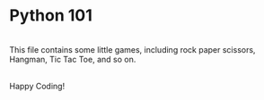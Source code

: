 # Python 101

<br/>This file contains some little games, including rock paper scissors, Hangman, Tic Tac Toe, and so on.

<br/>Happy Coding!
